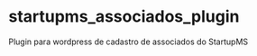 startupms_associados_plugin
===========================

Plugin para wordpress de cadastro de associados do StartupMS